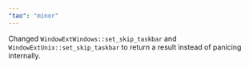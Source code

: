 ```yaml
---
"tao": "minor"
---
```


Changed `WindowExtWindows::set_skip_taskbar` and `WindowExtUnix::set_skip_taskbar` to return a result instead of panicing internally.
